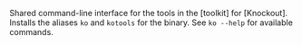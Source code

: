 Shared command-line interface for the tools in the [toolkit] for [Knockout]. Installs the aliases `ko` and `kotools` for the binary. See `ko --help` for available commands.
